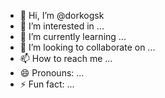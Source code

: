 - 👋 Hi, I’m @dorkogsk
- 👀 I’m interested in ...
- 🌱 I’m currently learning ...
- 💞️ I’m looking to collaborate on ...
- 📫 How to reach me ...
- 😄 Pronouns: ...
- ⚡ Fun fact: ...

<!---
dorkogsk/dorkogsk is a ✨ special ✨ repository because its `README.md` (this file) appears on your GitHub profile.
You can click the Preview link to take a look at your changes.
--->
